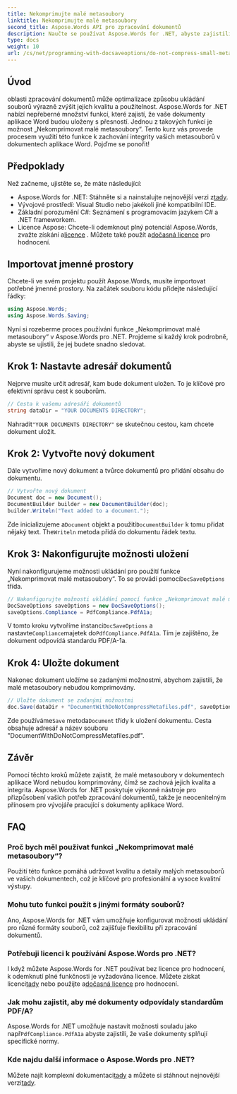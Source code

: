 ```yaml
---
title: Nekomprimujte malé metasoubory
linktitle: Nekomprimujte malé metasoubory
second_title: Aspose.Words API pro zpracování dokumentů
description: Naučte se používat Aspose.Words for .NET, abyste zajistili, že malé metasoubory v dokumentech aplikace Word nebudou komprimovány, čímž se zachová jejich kvalita a integrita. Včetně průvodce krok za krokem.
type: docs
weight: 10
url: /cs/net/programming-with-docsaveoptions/do-not-compress-small-metafiles/
---
```

## Úvod

oblasti zpracování dokumentů může optimalizace způsobu ukládání souborů výrazně zvýšit jejich kvalitu a použitelnost. Aspose.Words for .NET nabízí nepřeberné množství funkcí, které zajistí, že vaše dokumenty aplikace Word budou uloženy s přesností. Jednou z takových funkcí je možnost „Nekomprimovat malé metasoubory“. Tento kurz vás provede procesem využití této funkce k zachování integrity vašich metasouborů v dokumentech aplikace Word. Pojďme se ponořit!

## Předpoklady

Než začneme, ujistěte se, že máte následující:

-  Aspose.Words for .NET: Stáhněte si a nainstalujte nejnovější verzi z[tady](https://releases.aspose.com/words/net/).
- Vývojové prostředí: Visual Studio nebo jakékoli jiné kompatibilní IDE.
- Základní porozumění C#: Seznámení s programovacím jazykem C# a .NET frameworkem.
-  Licence Aspose: Chcete-li odemknout plný potenciál Aspose.Words, zvažte získání a[licence](https://purchase.aspose.com/buy) . Můžete také použít a[dočasná licence](https://purchase.aspose.com/temporary-license/) pro hodnocení.

## Importovat jmenné prostory

Chcete-li ve svém projektu použít Aspose.Words, musíte importovat potřebné jmenné prostory. Na začátek souboru kódu přidejte následující řádky:

```csharp
using Aspose.Words;
using Aspose.Words.Saving;
```

Nyní si rozeberme proces používání funkce „Nekomprimovat malé metasoubory“ v Aspose.Words pro .NET. Projdeme si každý krok podrobně, abyste se ujistili, že jej budete snadno sledovat.

## Krok 1: Nastavte adresář dokumentů

Nejprve musíte určit adresář, kam bude dokument uložen. To je klíčové pro efektivní správu cest k souborům.

```csharp
// Cesta k vašemu adresáři dokumentů
string dataDir = "YOUR DOCUMENTS DIRECTORY";
```

 Nahradit`"YOUR DOCUMENTS DIRECTORY"` se skutečnou cestou, kam chcete dokument uložit.

## Krok 2: Vytvořte nový dokument

Dále vytvoříme nový dokument a tvůrce dokumentů pro přidání obsahu do dokumentu.

```csharp
// Vytvořte nový dokument
Document doc = new Document();
DocumentBuilder builder = new DocumentBuilder(doc);
builder.Writeln("Text added to a document.");
```

 Zde inicializujeme a`Document` objekt a použití`DocumentBuilder` k tomu přidat nějaký text. The`Writeln` metoda přidá do dokumentu řádek textu.

## Krok 3: Nakonfigurujte možnosti uložení

 Nyní nakonfigurujeme možnosti ukládání pro použití funkce „Nekomprimovat malé metasoubory“. To se provádí pomocí`DocSaveOptions` třída.

```csharp
// Nakonfigurujte možnosti ukládání pomocí funkce „Nekomprimovat malé metasoubory“.
DocSaveOptions saveOptions = new DocSaveOptions();
saveOptions.Compliance = PdfCompliance.PdfA1a;
```

 V tomto kroku vytvoříme instanci`DocSaveOptions` a nastavte`Compliance`majetek do`PdfCompliance.PdfA1a`. Tím je zajištěno, že dokument odpovídá standardu PDF/A-1a.

## Krok 4: Uložte dokument

Nakonec dokument uložíme se zadanými možnostmi, abychom zajistili, že malé metasoubory nebudou komprimovány.

```csharp
// Uložte dokument se zadanými možnostmi
doc.Save(dataDir + "DocumentWithDoNotCompressMetafiles.pdf", saveOptions);
```

 Zde používáme`Save` metoda`Document` třídy k uložení dokumentu. Cesta obsahuje adresář a název souboru "DocumentWithDoNotCompressMetafiles.pdf".

## Závěr

Pomocí těchto kroků můžete zajistit, že malé metasoubory v dokumentech aplikace Word nebudou komprimovány, čímž se zachová jejich kvalita a integrita. Aspose.Words for .NET poskytuje výkonné nástroje pro přizpůsobení vašich potřeb zpracování dokumentů, takže je neocenitelným přínosem pro vývojáře pracující s dokumenty aplikace Word.

## FAQ

### Proč bych měl používat funkci „Nekomprimovat malé metasoubory“?

Použití této funkce pomáhá udržovat kvalitu a detaily malých metasouborů ve vašich dokumentech, což je klíčové pro profesionální a vysoce kvalitní výstupy.

### Mohu tuto funkci použít s jinými formáty souborů?

Ano, Aspose.Words for .NET vám umožňuje konfigurovat možnosti ukládání pro různé formáty souborů, což zajišťuje flexibilitu při zpracování dokumentů.

### Potřebuji licenci k používání Aspose.Words pro .NET?

 I když můžete Aspose.Words for .NET používat bez licence pro hodnocení, k odemknutí plné funkčnosti je vyžadována licence. Můžete získat licenci[tady](https://purchase.aspose.com/buy) nebo použijte a[dočasná licence](https://purchase.aspose.com/temporary-license/) pro hodnocení.

### Jak mohu zajistit, aby mé dokumenty odpovídaly standardům PDF/A?

 Aspose.Words for .NET umožňuje nastavit možnosti souladu jako např`PdfCompliance.PdfA1a` abyste zajistili, že vaše dokumenty splňují specifické normy.

### Kde najdu další informace o Aspose.Words pro .NET?

 Můžete najít komplexní dokumentaci[tady](https://reference.aspose.com/words/net/) a můžete si stáhnout nejnovější verzi[tady](https://releases.aspose.com/words/net/).
